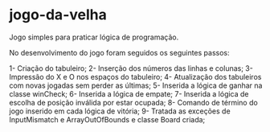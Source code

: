 # jogo-da-velha
Jogo simples para praticar lógica de programação.

No desenvolvimento do jogo foram seguidos os seguintes passos:

1- Criação do tabuleiro;
2- Inserção dos números das linhas e colunas;
3- Impressão do X e O nos espaços do tabuleiro;
4- Atualização dos tabuleiros com novas jogadas sem perder as últimas;
5- Inserida a lógica de ganhar na classe winCheck;
6- Inserida a lógica de empate;
7- Inserida a lógica de escolha de posição inválida por estar ocupada;
8- Comando de término do jogo inserido em cada lógica de vitória;
9- Tratada as exceções de InputMismatch e ArrayOutOfBounds e classe Board criada;
